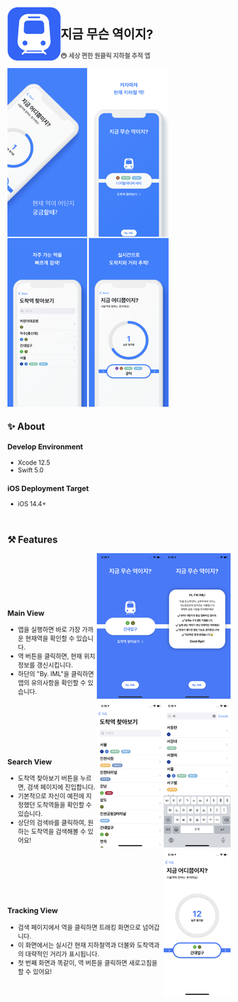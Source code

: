 <img align="left" width="120" height="120" src="https://github.com/iml1111/What-station-is-this/blob/main/docs/icon.png" alt="icon">

# 지금 무슨 역이지?
> 🚇 **세상 편한 원클릭 지하철 추적 앱**
> <br/>
<div display="flex">
  <img width="180" height="380" src="https://github.com/iml1111/What-station-is-this/blob/main/docs/preview1.png" alt="01.png">
  <img width="180" height="380" src="https://github.com/iml1111/What-station-is-this/blob/main/docs/preview2.png" alt="02.png">
  <img width="180" height="380" src="https://github.com/iml1111/What-station-is-this/blob/main/docs/preview3.png" alt="03.png">
  <img width="180" height="380" src="https://github.com/iml1111/What-station-is-this/blob/main/docs/preview4.png" alt="04.png">
</div>



## ✨ About
### Develop Environment
- Xcode 12.5
- Swift 5.0
### iOS Deployment Target
- iOS 14.4+
<br/>

## ⚒ Features

<img src="https://github.com/iml1111/What-station-is-this/blob/main/docs/ft2.png" align="right" width="30%">

<img src="https://github.com/iml1111/What-station-is-this/blob/main/docs/ft1.png" align="right" width="30%">

<br/><br/><br/><br/><br/><br/>

<h3>Main View</h3>
<ul>
  <li>앱을 실행하면 바로 가장 가까운 현재역을 확인할 수 있습니다.</li>
  <li>역 버튼을 클릭하면, 현재 위치 정보를 갱신시킵니다.</li>
  <li>하단의 "By. IML"을 클릭하면 앱의 유의사항을 확인할 수 있습니다.</li>
</ul>

<img src="https://github.com/iml1111/What-station-is-this/blob/main/docs/ft4.png" align="right" width="30%">

<img src="https://github.com/iml1111/What-station-is-this/blob/main/docs/ft3.png" align="right" width="30%">

<br/><br/><br/><br/><br/><br/>

<h3>Search View</h3>
<ul>
  <li>도착역 찾아보기 버튼을 누르면, 검색 페이지에 진입합니다.</li>
  <li>기본적으로 자신이 예전에 지정했던 도착역들을 확인할 수 있습니다.</li>
  <li>상단의 검색바를 클릭하여, 원하는 도착역을 검색해볼 수 있어요!</li>
</ul>

<img src="https://github.com/iml1111/What-station-is-this/blob/main/docs/ft5.png" align="right" width="30%">

<br/><br/><br/><br/><br/><br/>

<h3>Tracking View</h3>
<ul>
  <li>검색 페이지에서 역을 클릭하면 트래킹 화면으로 넘어갑니다.</li>
  <li>이 화면에서는 실시간 현재 지하철역과 더불와 도착역과의 대략적인 거리가 표시됩니다.</li>
  <li>첫 번째 화면과 똑같이, 역 버튼을 클릭하면 새로고침을 할 수 있어요!</li>
</ul>

